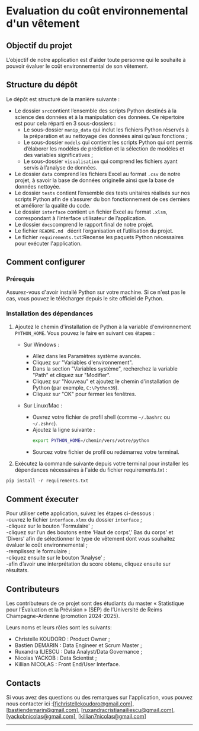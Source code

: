 # Evaluation du coût environnemental d'un vêtement


## Objectif du projet

L’objectif de notre application est d'aider toute personne qui le souhaite à pouvoir évaluer le coût environnemental de son vêtement. 


## Structure du dépôt

Le dépôt est structuré de la manière suivante : 

- Le dossier `src`contient l’ensemble des scripts Python destinés à la science des données et à la manipulation des données. Ce répertoire est pour cela réparti en 3 sous-dossiers :
    - Le sous-dossier `manip_data` qui inclut les fichiers Python réservés à la préparation et au nettoyage des données ainsi qu’aux fonctions ;
    - Le sous-dossier `models` qui contient les scripts Python qui ont permis d’élaborer les modèles de prédiction et la sélection de modèles et des variables significatives ;
    - Le sous-dossier `visualisation` qui comprend les fichiers ayant servis à l’analyse de données.
- Le dossier `data` comprend les fichiers Excel au format `.csv` de notre projet, à savoir la base de données originelle ainsi que la base de données nettoyée. 
- Le dossier `tests` contient l’ensemble des tests unitaires réalisés sur nos scripts Python afin de s’assurer du bon fonctionnement de ces derniers et améliorer la qualité du code. 
- Le dossier `interface` contient un fichier Excel au format `.xlsm`, correspondant à l’interface utilisateur de l’application. 
- Le dossier `docs`comprend le rapport final de notre projet. 
- Le fichier `README.md ` décrit l’organisation et l’utilisation du projet.
- Le fichier `requirements.txt`:Recense les paquets Python nécessaires pour exécuter l'application.



## Comment configurer 
### Prérequis
Assurez-vous d'avoir installé Python sur votre machine. Si ce n'est pas le cas, vous pouvez le télécharger depuis le site officiel de Python.
### Installation des dépendances
1. Ajoutez le chemin d'installation de Python à la variable d'environnement `PYTHON_HOME`. Vous pouvez le faire en suivant ces étapes :
   
   - Sur Windows :
     - Allez dans les Paramètres système avancés.
     - Cliquez sur "Variables d'environnement".
     - Dans la section "Variables système", recherchez la variable "Path" et cliquez sur "Modifier".
     - Cliquez sur "Nouveau" et ajoutez le chemin d'installation de Python (par exemple, `C:\Python39`).
     - Cliquez sur "OK" pour fermer les fenêtres.

   - Sur Linux/Mac :
     - Ouvrez votre fichier de profil shell (comme `~/.bashrc` ou `~/.zshrc`).
     - Ajoutez la ligne suivante :
       ```bash
       export PYTHON_HOME=/chemin/vers/votre/python
       ```
     - Sourcez votre fichier de profil ou redémarrez votre terminal.
2. Exécutez la commande suivante depuis votre terminal pour installer les dépendances nécessaires à l'aide du fichier requirements.txt :

```markdown
pip install -r requirements.txt
```
## Comment éxecuter  
Pour utiliser cette application, suivez les étapes ci-dessous :  
-ouvrez le fichier `interface.xlmx` du dossier `interface` ;  
-cliquez sur le bouton ‘Formulaire' ;  
-cliquez sur l’un des boutons entre ‘Haut de corps’,’ Bas du corps’ et ‘Divers’ afin de sélectionner le type de vêtement dont vous souhaitez évaluer le coût environnemental ;  
-remplissez le formulaire ;  
-cliquez ensuite sur le bouton ‘Analyse’ ;  
-afin d’avoir une interprétation du score obtenu, cliquez ensuite sur résultats.


## Contributeurs

Les contributeurs de ce projet sont des étudiants du master « Statistique pour l’Évaluation et la Prévision » (SEP) de l’Université de Reims Champagne-Ardenne (promotion 2024-2025). 

Leurs noms et leurs rôles sont les suivants: 
- Christelle KOUDORO : Product Owner ;   
- Bastien DEMARIN : Data Engineer et Scrum Master ;  
- Ruxandra ILIESCU : Data Analyst/Data Governance ;   
- Nicolas YACKOB : Data Scientist ;  
- Killian NICOLAS : Front End/User Interface.

## Contacts

Si vous avez des questions ou des remarques sur l'application, vous pouvez nous contacter ici :[fjchristellekoudoro@gmail.com], [bastiendemarin@gmail.com], [ruxandracristianailiescu@gmail.com], [yackobnicolas@gmail.com], [killian7nicolas@gmail.com]

  ----
